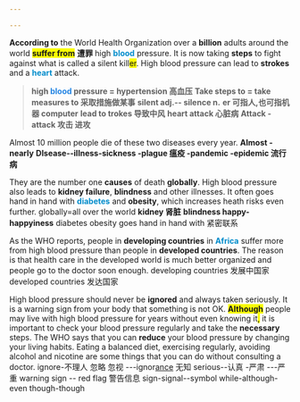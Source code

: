 ```yaml
---

---
```


**According to** the World Health Organization over a **billion** adults around the world <b><span style="background:#f9fd04">suffer from</span></b> **遭罪** high <b><font color=#008ccb>blood</font></b> pressure. It is now taking **steps** to fight against what is called a silent kill<span style="background:#f9fd04">er</span>. High blood pressure can lead to **strokes** and a <b><font color=#008ccb>heart</font></b> attack.
> **high <b><font color=#2485E3>blood</font></b> pressure = hypertension 高血压**
> **Take steps to = take measures to 采取措施做某事**
> **silent adj.-- silence n.**
> **er 可指人,也可指机器 computer**
> **lead to trokes 导致中风**
> **heart attack 心脏病**
> **Attack - attack 攻击 进攻**

Almost 10 million people die of these two diseases every year. 
**Almost -nearly**
**DIsease--illness-sickness -plague 瘟疫 -pandemic -epidemic 流行病**

They are the number one **causes** of death **globally**. High blood pressure also leads to **kidney failure**, **blindness** and other illnesses. It often goes hand in hand with <b><font color=#008ccb>diabetes</font></b> and **obesity**, which increases heath risks even further.
globally=all over the world
**kidney 肾脏**
**blindness happy-happyiness**
diabetes
obesity
goes hand in hand with 紧密联系

As the WHO reports, people in **developing countries** in <b><font color=#008ccb>Africa</font></b> suffer more from high blood pressure than people in **developed countries**. The reason is that health care in the developed world is much better organized and people go to the doctor soon enough.
developing countries 发展中国家
developed countries 发达国家

High blood pressure should never be **ignored** and always taken seriously. It is a warning sign from your body that something is not OK. <span style="background:#f9fd04">**Although**</span> people may live with high blood pressure for years without even knowing it<span style="background:#f9fd04">,</span> it is important to check your blood pressure regularly and take the **necessary** steps.
The WHO says that you can **reduce** your blood pressure by changing your living habits. Eating a balanced diet, exercising regularly, avoiding alcohol and nicotine are some things that you can do without consulting a doctor.
ignore-不理人 忽略 忽视 ---ignor<u>ance</u> 无知
serious--认真 -严肃 ---严重
warning sign -- red flag 警告信息
sign-signal--symbol
while-although-even though-though

